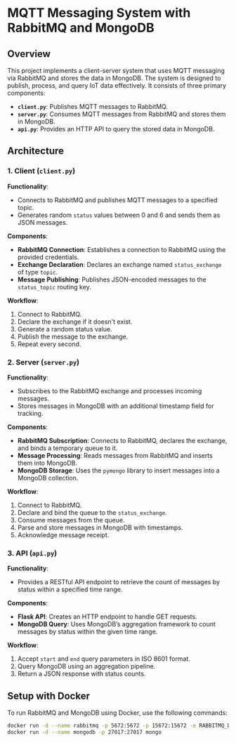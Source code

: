 # MQTT Messaging System with RabbitMQ and MongoDB

## Overview

This project implements a client-server system that uses MQTT messaging via RabbitMQ and stores the data in MongoDB. The system is designed to publish, process, and query IoT data effectively. It consists of three primary components:

- **`client.py`**: Publishes MQTT messages to RabbitMQ.
- **`server.py`**: Consumes MQTT messages from RabbitMQ and stores them in MongoDB.
- **`api.py`**: Provides an HTTP API to query the stored data in MongoDB.

## Architecture

### 1. **Client (`client.py`)**

**Functionality**:
- Connects to RabbitMQ and publishes MQTT messages to a specified topic.
- Generates random `status` values between 0 and 6 and sends them as JSON messages.

**Components**:
- **RabbitMQ Connection**: Establishes a connection to RabbitMQ using the provided credentials.
- **Exchange Declaration**: Declares an exchange named `status_exchange` of type `topic`.
- **Message Publishing**: Publishes JSON-encoded messages to the `status_topic` routing key.

**Workflow**:
1. Connect to RabbitMQ.
2. Declare the exchange if it doesn't exist.
3. Generate a random status value.
4. Publish the message to the exchange.
5. Repeat every second.

### 2. **Server (`server.py`)**

**Functionality**:
- Subscribes to the RabbitMQ exchange and processes incoming messages.
- Stores messages in MongoDB with an additional timestamp field for tracking.

**Components**:
- **RabbitMQ Subscription**: Connects to RabbitMQ, declares the exchange, and binds a temporary queue to it.
- **Message Processing**: Reads messages from RabbitMQ and inserts them into MongoDB.
- **MongoDB Storage**: Uses the `pymongo` library to insert messages into a MongoDB collection.

**Workflow**:
1. Connect to RabbitMQ.
2. Declare and bind the queue to the `status_exchange`.
3. Consume messages from the queue.
4. Parse and store messages in MongoDB with timestamps.
5. Acknowledge message receipt.

### 3. **API (`api.py`)**

**Functionality**:
- Provides a RESTful API endpoint to retrieve the count of messages by status within a specified time range.

**Components**:
- **Flask API**: Creates an HTTP endpoint to handle GET requests.
- **MongoDB Query**: Uses MongoDB’s aggregation framework to count messages by status within the given time range.

**Workflow**:
1. Accept `start` and `end` query parameters in ISO 8601 format.
2. Query MongoDB using an aggregation pipeline.
3. Return a JSON response with status counts.

## Setup with Docker

To run RabbitMQ and MongoDB using Docker, use the following commands:

```bash
docker run -d --name rabbitmq -p 5672:5672 -p 15672:15672 -e RABBITMQ_DEFAULT_USER=user -e RABBITMQ_DEFAULT_PASS=password rabbitmq:management
docker run -d --name mongodb -p 27017:27017 mongo
